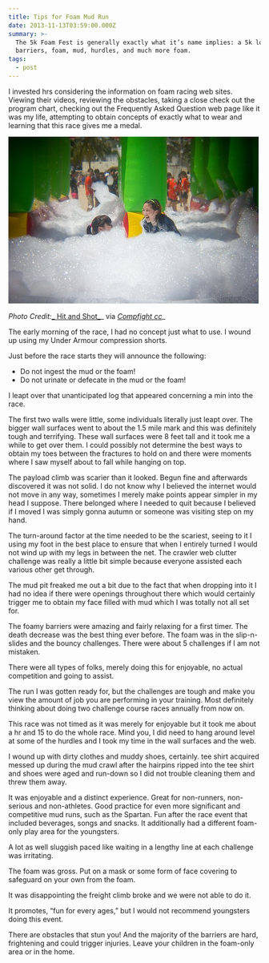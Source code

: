 ```yaml
---
title: Tips for Foam Mud Run
date: 2013-11-13T03:59:00.000Z
summary: >-
  The 5k Foam Fest is generally exactly what it’s name implies: a 5k loaded with
  barriers, foam, mud, hurdles, and much more foam.
tags:
  - post
---
```

I invested hrs considering the information on foam racing web sites. Viewing their videos, reviewing the obstacles, taking a close check out the program chart, checking out the Frequently Asked Question web page like it was my life, attempting to obtain concepts of exactly what to wear and learning that this race gives me a medal.

![foam run](/static/img/14078266849_ccf903acbd.jpg)

_Photo Credit:_[_ Hit and Shot_](http://www.flickr.com/photos/49921838@N02/14078266849/)_ via _[_Compfight cc_](http://compfight.com/)__

The early morning of the race, I had no concept just what to use. I wound up using my Under Armour compression shorts.

Just before the race starts they will announce the following:

* Do not ingest the mud or the foam!
* Do not urinate or defecate in the mud or the foam!

I leapt over that unanticipated log that appeared concerning a min into the race.

The first two walls were little, some individuals literally just leapt over. The bigger wall surfaces went to about the 1.5 mile mark and this was definitely tough and terrifying. These wall surfaces were 8 feet tall and it took me a while to get over them. I could possibly not determine the best ways to obtain my toes between the fractures to hold on and there were moments where I saw myself about to fall while hanging on top.

The payload climb was scarier than it looked. Begun fine and afterwards discovered it was not solid. I do not know why I believed the internet would not move in any way, sometimes I merely make points appear simpler in my head I suppose. There belonged where I needed to quit because I believed if I moved I was simply gonna autumn or someone was visiting step on my hand. 

The turn-around factor at the time needed to be the scariest, seeing to it I using my foot in the best place to ensure that when I entirely turned I would not wind up with my legs in between the net. The crawler web clutter challenge was really a little bit simple because everyone assisted each various other get through.

The mud pit freaked me out a bit due to the fact that when dropping into it I had no idea if there were openings throughout there which would certainly trigger me to obtain my face filled with mud which I was totally not all set for.

The foamy barriers were amazing and fairly relaxing for a first timer. The death decrease was the best thing ever before. The foam was in the slip-n-slides and the bouncy challenges. There were about 5 challenges if I am not mistaken.

There were all types of folks, merely doing this for enjoyable, no actual competition and going to assist.

The run I was gotten ready for, but the challenges are tough and make you view the amount of job you are performing in your training. Most definitely thinking about doing two challenge course races annually from now on.

This race was not timed as it was merely for enjoyable but it took me about a hr and 15 to do the whole race. Mind you, I did need to hang around level at some of the hurdles and I took my time in the wall surfaces and the web.

I wound up with dirty clothes and muddy shoes, certainly. tee shirt acquired messed up during the mud crawl after the hairpins ripped into the tee shirt and shoes were aged and run-down so I did not trouble cleaning them and threw them away.

It was enjoyable and a distinct experience. Great for non-runners, non-serious and non-athletes. Good practice for even more significant and competitive mud runs, such as the Spartan. Fun after the race event that included beverages, songs and snacks. It additionally had a different foam-only play area for the youngsters.

A lot as well sluggish paced like waiting in a lengthy line at each challenge was irritating.

The foam was gross. Put on a mask or some form of face covering to safeguard on your own from the foam.

It was disappointing the freight climb broke and we were not able to do it.

It promotes, “fun for every ages,” but I would not recommend youngsters doing this event.

There are obstacles that stun you! And the majority of the barriers are hard, frightening and could trigger injuries. Leave your children in the foam-only area or in the home.
